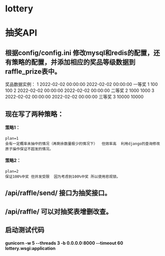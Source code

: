# lottery
# 抽奖API

## 根据config/config.ini 修改mysql和redis的配置，还有策略的配置，并添加相应的奖品等级数据到raffle_prize表中。
奖品数据实例：
    1	2022-02-02 00:00:00	2022-02-02 00:00:00	一等奖	1	100	  100
    2	2022-02-02 00:00:00	2022-02-02 00:00:00	二等奖	2	1000	1000
    3	2022-02-02 00:00:00	2022-02-02 00:00:00	三等奖	3	10000	10000


## 现在写了两种策略：
  #### 策略1：
    plan=1
    会有一定概率未抽中的情况（再剩余数量极少的情况下）  但效率高  利用django的查询修改原子操作保证不超发的情况。
  #### 策略2：
    plan=2
    保证100%中奖 但并发受限  因为考虑到100%中奖 所以使用悲观锁。
    
    
## /api/raffle/send/  接口为抽奖接口。

## /api/raffle/ 可以对抽奖表增删改查。

## 启动测试代码
  #### gunicorn -w 5 --threads 3 -b 0.0.0.0:8000 --timeout 60 lottery.wsgi:application
